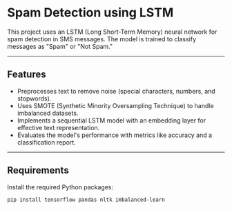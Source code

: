 # Spam Detection using LSTM

This project uses an LSTM (Long Short-Term Memory) neural network for spam detection in SMS messages. The model is trained to classify messages as "Spam" or "Not Spam."

---

## Features

- Preprocesses text to remove noise (special characters, numbers, and stopwords).
- Uses SMOTE (Synthetic Minority Oversampling Technique) to handle imbalanced datasets.
- Implements a sequential LSTM model with an embedding layer for effective text representation.
- Evaluates the model's performance with metrics like accuracy and a classification report.

---

## Requirements

Install the required Python packages:
```bash
pip install tensorflow pandas nltk imbalanced-learn

